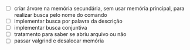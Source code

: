 - [ ] criar árvore na memória secundária, sem usar memória principal, para realizar busca pelo nome do comando
- [ ] implementar busca por palavra da descrição
- [ ] implementar busca conjuntiva
- [ ] tratamento para saber se abriu arquivo ou não
- [ ] passar valgrind e desalocar memória
